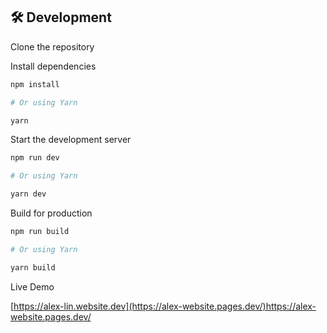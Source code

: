 ## 🛠 Development

Clone the repository

Install dependencies

```zsh
npm install

# Or using Yarn

yarn
```

Start the development server

```zsh
npm run dev

# Or using Yarn

yarn dev
```

Build for production

```zsh
npm run build

# Or using Yarn

yarn build
```

Live Demo

[https://alex-lin.website.dev](https://alex-website.pages.dev/)https://alex-website.pages.dev/
